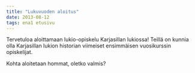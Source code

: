```yaml
---
title: "Lukuvuoden aloitus"
date: 2013-08-12
tags: ena1 etusivu
---
```


Tervetuloa aloittamaan lukio-opiskelu Karjasillan lukiossa! Teillä on kunnia olla Karjasillan lukion historian viimeiset ensimmäisen vuosikurssin opiskelijat. 

Kohta aloitetaan hommat, oletko valmis?
